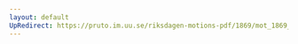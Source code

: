 ```yaml
---
layout: default
UpRedirect: https://pruto.im.uu.se/riksdagen-motions-pdf/1869/mot_1869__fk__11/mot_1869__fk__11-001.pdf
---
```

